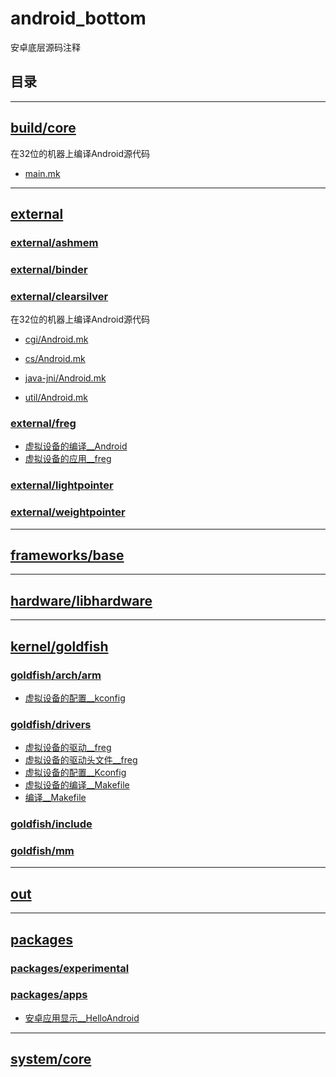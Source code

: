 # android_bottom

安卓底层源码注释


## 目录






------------------------



## [build/core](build/core)

在32位的机器上编译Android源代码

* [main.mk](build/core/main.mk)

---------------------------

## [external](external)



### [external/ashmem](external/ashmem)



### [external/binder](external/binder)



### [external/clearsilver](external/clearsilver)

在32位的机器上编译Android源代码

* [cgi/Android.mk](external/clearsilver/cgi/Android.mk)

* [cs/Android.mk](external/clearsilver/cs/Android.mk)

* [java-jni/Android.mk](external/clearsilver/java-jni/Android.mk)

* [util/Android.mk](external/clearsilver/util/Android.mk)

### [external/freg](external/freg)

* [虚拟设备的编译__Android](external/freg/Android.mk)
* [虚拟设备的应用__freg](external/freg/freg.c)

### [external/lightpointer](external/lightpointer)



### [external/weightpointer](external/weightpointer)

------------------------------

## [frameworks/base](frameworks/base)


---------------------------

## [hardware/libhardware](hardware/libhardware)


-------------------

## [kernel/goldfish](kernel/goldfish)

### [goldfish/arch/arm](kernel/goldfish/arch/arm)

* [虚拟设备的配置__kconfig](kernel/goldfish/arch/arm/Kconfig)


### [goldfish/drivers](kernel/goldfish/drivers)

* [虚拟设备的驱动__freg](kernel/goldfish/drivers/freg/freg.c)
* [虚拟设备的驱动头文件__freg](kernel/goldfish/drivers/freg/freg.h)
* [虚拟设备的配置__Kconfig](kernel/goldfish/drivers/freg/Kconfig)
* [虚拟设备的编译__Makefile](kernel/goldfish/drivers/freg/Makefile)
* [编译__Makefile](kernel/goldfish/drivers/Makefile)

### [goldfish/include](kernel/goldfish/include)

### [goldfish/mm](kernel/goldfish/mm)

------------------

## [out](out/target/common/obj/JAVA_LIBRARIES/framework_intermediates/src/core/java/android/os)

-----------------------

## [packages](packages)

### [packages/experimental](packages/experimental)

### [packages/apps](packages/apps)

* [安卓应用显示__HelloAndroid](packages/apps/HelloAndroid)

---------------------------

## [system/core](system/core)


